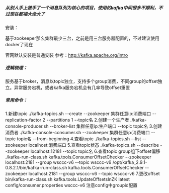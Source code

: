 ##### 从别人手上接手了一个消息队列为核心的项目，使用的kafka中间很多不顺利，不过现在都福大命大了

安装：

基于zookeeper那么集群最少三台，之前是用三台服务器配置的，不过建议使用docker了现在

官网默认安装是普通安装 参考：http://kafka.apache.org/intro

##### 逻辑梳理：

服务基于broker，消息以topic独立，支持多个group消费，不同group的offset独立。异常服务宕机，或者kafka服务宕机会有几率导致offset重置

##### 常用命令：

1.新建topic
./kafka-topics.sh --create --zookeeper 集群任意ip:消费端口 --replication-factor 2 --partitions 1 --topic名
2.创建一个生产者
./kafka-console-producer.sh --broker-list 集群任意ip:生产端口 --topic topic名
3.创建消费者
./kafka-console-consumer.sh --zookeeper 集群任意ip:消费端口 --topic topic名 --from-beginning
4.查看topic
./kafka-topics.sh --list --zookeeper localhost:消费端口
5.查看topic状态
./kafka-topics.sh --describe --zookeeper localhost:12181 --topic topic名
6.查看topic group组下offset偏移
./kafka-run-class.sh kafka.tools.ConsumerOffsetChecker --zookeeper localhost:2181 --group  wsccc-v6  --topic wsccc-v6
/opt/kafka_2.9.1-0.8.2.1/bin/kafka-run-class.sh kafka.tools.ConsumerOffsetChecker --zookeeper localhost:2181 --group  wsccc-v6  --topic wsccc-v6
7.更改offset
 bin/kafka-run-class.sh kafka.tools.UpdateOffsetsInZK  latest config/consumer.properties wsccc-v6 
注意config中groupid配置






